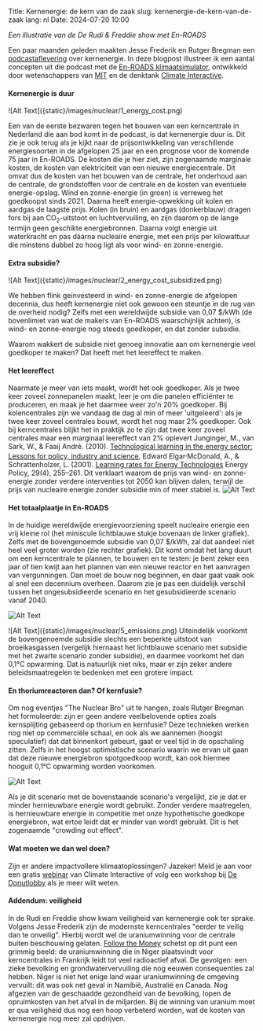 Title: Kernenergie: de kern van de zaak
slug: kernenergie-de-kern-van-de-zaak
lang: nl
Date: 2024-07-20 10:00

_Een illustratie van de De Rudi & Freddie show met En-ROADS_

Een paar maanden geleden maakten Jesse Frederik en Rutger Bregman een [podcastaflevering](https://decorrespondent.nl/15275/kerncentrales-bouwen-peperdure-rechtse-identiteitspolitiek/01a1f5d6-bfa8-02c8-3fd0-d8f581734d96) over kernenergie. In deze blogpost illustreer ik een aantal concepten uit die podcast met de [En-ROADS klimaatsimulator](https://en-roads.climateinteractive.org/scenario.html?v=24.7.0), ontwikkeld door wetenschappers van [MIT](https://mitsloan.mit.edu/sustainability-initiative/welcome) en de denktank [Climate Interactive](https://www.climateinteractive.org/).



#### Kernenergie is duur

<side-block>
    <side-content>
        ![Alt Text]({static}/images/nuclear/1_energy_cost.png)
    </side-content>
</side-block>

Een van de eerste bezwaren tegen het bouwen van een kerncentrale in Nederland die aan bod komt in de podcast, is dat kernenergie duur is. Dit zie je ook terug als je kijkt naar de prijsontwikkeling van verschillende energiesoorten in de afgelopen 25 jaar en een prognose voor de komende 75 jaar in En-ROADS. De kosten die je hier ziet, zijn zogenaamde marginale kosten, de kosten van elektriciteit van een nieuwe energiecentrale. Dit omvat dus de kosten van het bouwen van de centrale, het onderhoud aan de centrale, de grondstoffen voor de centrale en de kosten van eventuele energie-opslag. Wind en zonne-energie (in groen) is verreweg het goedkoopst sinds 2021. Daarna heeft energie-opwekking uit kolen en aardgas de laagste prijs. Kolen (in bruin) en aardgas (donkerblauw) dragen fors bij aan CO<sub>2</sub>-uitstoot en luchtvervuiling, en zijn daarom op de lange termijn geen geschikte energiebronnen. Daarna volgt energie uit waterkracht en pas dáárna nucleaire energie, met een prijs per kilowattuur die minstens dubbel zo hoog ligt als voor wind- en zonne-energie.





#### Extra subsidie?

<side-block>
    <side-content>
        ![Alt Text]({static}/images/nuclear/2_energy_cost_subsidized.png)
    </side-content>
</side-block>

We hebben flink geïnvesteerd in wind- en zonne-energie de afgelopen decennia, dus heeft kernenergie niet ook gewoon een steuntje in de rug van de overheid nodig? Zelfs met een wereldwijde subsidie van 0,07 $/kWh (de bovenlimiet van wat de makers van En-ROADS waarschijnlijk achten), is wind- en zonne-energie nog steeds goedkoper, en dat zonder subsidie.

Waarom wakkert de subsidie niet genoeg innovatie aan om kernenergie veel goedkoper te maken? Dat heeft met het leereffect te maken.

#### Het leereffect

Naarmate je meer van iets maakt, wordt het ook goedkoper. Als je twee keer zoveel zonnepanelen maakt, leer je om die panelen efficiënter te produceren, en maak je het daarmee weer zo'n 20% goedkoper. Bij kolencentrales zijn we vandaag de dag al min of meer 'uitgeleerd': als je twee keer zoveel centrales bouwt, wordt het nog maar 2% goedkoper. Ook bij kerncentrales blijkt het in praktijk zo te zijn dat twee keer zoveel centrales maar een marginaal leereffect van 2% oplevert
<side-ref><side-content>Junginger, M., van Sark, W., & Faaij André. (2010). [Technological learning in the energy sector: Lessons for policy, industry and science](https://www.elgaronline.com/edcollbook/edcoll/9781848448346/9781848448346.xml), Edward Elgar</side-content></side-ref><sup>,</sup><side-ref><side-content>McDonald, A., & Schrattenholzer, L. (2001). [Learning rates for Energy Technologies](https://doi.org/10.1016/s0301-4215(00)00122-1) Energy Policy, 29(4), 255–261</side-content></side-ref>. Dit verklaart waarom de prijs van wind- en zonne-energie zonder verdere interventies tot 2050 kan blijven dalen, terwijl de prijs van nucleaire energie zonder subsidie min of meer stabiel is.
![Alt Text]({static}/images/nuclear/3_progress_ratio.png)



#### Het totaalplaatje in En-ROADS
In de huidige wereldwijde energievoorziening speelt nucleaire energie een vrij kleine rol (het miniscule lichtblauwe stukje bovenaan de linker grafiek). Zelfs met de bovengenoemde subsidie van 0,07 $/kWh, zal dat aandeel niet heel veel groter worden (zie rechter grafiek). Dit komt omdat het lang duurt om een kerncentrale te plannen, te bouwen en te testen: je bent zeker een jaar of tien kwijt aan het plannen van een nieuwe reactor en het aanvragen van vergunningen. Dan moet de bouw nog beginnen, en daar gaat vaak ook al snel een decennium overheen. Daarom zie je pas een duidelijk verschil tussen het ongesubsidieerde scenario en het gesubsidieerde scenario vanaf 2040.

![Alt Text]({static}/images/nuclear/4_energy_sources_diff.png)

<side-block>
    <side-content>
        ![Alt Text]({static}/images/nuclear/5_emissions.png)
    </side-content>
</side-block>
Uiteindelijk voorkomt de bovengenoemde subsidie slechts een beperkte uitstoot van broeikasgassen (vergelijk hiernaast het lichtblauwe scenario met subsidie met het zwarte scenario zonder subsidie), en daarmee voorkomt het dan 0,1°C opwarming. Dat is natuurlijk niet niks, maar er zijn zeker andere beleidsmaatregelen te bedenken met een grotere impact.


#### En thoriumreactoren dan? Of kernfusie?


Om nog eventjes "The Nuclear Bro" uit te hangen, zoals Rutger Bregman het formuleerde: zijn er geen andere veelbelovende opties zoals kernsplijting gebaseerd op thorium en kernfusie? Deze technieken werken nog niet op commerciële schaal, en ook als we aannemen (hoogst speculatief) dat dat binnenkort gebeurt, gaat er veel tijd in de opschaling zitten. Zelfs in het hoogst optimistische scenario waarin we ervan uit gaan dat deze nieuwe energiebron spotgoedkoop wordt, kan ook hiermee hooguit 0,1°C opwarming worden voorkomen.

![Alt Text]({static}/images/nuclear/6_new_zero.png)

Als je dit scenario met de bovenstaande scenario's vergelijkt, zie je dat er minder hernieuwbare energie wordt gebruikt. Zonder verdere maatregelen, is hernieuwbare energie in competitie met onze hypothetische goedkope energiebron, wat ertoe leidt dat er minder van wordt gebruikt. Dit is het zogenaamde "crowding out effect".

#### Wat moeten we dan wel doen?
Zijn er andere impactvollere klimaatoplossingen? Jazeker! Meld je aan voor een gratis [webinar](https://www.climateinteractive.org/get-involved/webinars/) van Climate Interactive of volg een workshop bij [De Donutlobby](https://www.donutlobby.nl/) als je meer wilt weten.

#### Addendum: veiligheid
In de Rudi en Freddie show kwam veiligheid van kernenergie ook ter sprake. Volgens Jesse Frederik zijn de modernste kerncentrales "eerder te veilig dan te onveilig". Hierbij wordt wel de uraniumwinning voor de centrale buiten beschouwing gelaten. [Follow the Money](https://www.ftm.nl/artikelen/uraniummijn-in-niger?share=rCp6XQxBZf9IZNJ%2FYrml14oMQrkIQgvwO0%2FULCOdbhCr1iBoOkTa%2FJezJVy6jg0%3D) schetst op dit punt een grimmig beeld: de uraniumwinning die in Niger plaatsvindt voor kerncentrales in Frankrijk leidt tot veel radioactief afval. De gevolgen: een zieke bevolking en grondwatervervuiling die nog eeuwen consequenties zal hebben. Niger is niet het enige land waar uraniumwinning de omgeving vervuilt: dit was ook net geval in Namibië, Australië en Canada. Nog afgezien van de geschaadde gezondheid van de bevolking, lopen de opruimkosten van het afval in de miljarden. Bij de winning van uranium moet er qua veiligheid dus nog een hoop verbeterd worden, wat de kosten van kernenergie nog meer zal opdrijven.
